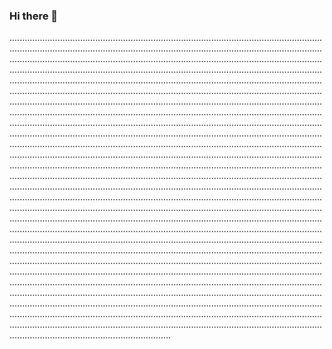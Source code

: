 ### Hi there 👋

................................................................................................................................................................................................................................................................................................................................................................................................................................................................................................................................................................................................................................................................................................................................................................................................................................................................................................................................................................................................................................................................................................................................................................................................................................................................................................................................................................................................................................................................................................................................................................................................................................................................................................................................................................................................................................................................................................................................................................................................................................................................................................................................................................................................................................................................................................................................................................................................................................................................................................................................................................................................................................................................................................................................................................................................................................................................................................................................................................................................................................................................................................................................................................................................................................................................................................................................................................................................................................................................................................................................................................................................................................................................................